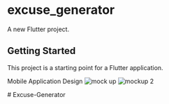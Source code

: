 # excuse_generator

A new Flutter project.

## Getting Started

This project is a starting point for a Flutter application.

Mobile Application Design
![mock up](https://github.com/user-attachments/assets/f1f59e20-f088-404b-a996-f6d51d927be9)
![mockup 2](https://github.com/user-attachments/assets/c7d32ee7-25d6-444d-ac4d-fdc6585c199f)


#   E x c u s e - G e n e r a t o r 
 
 
